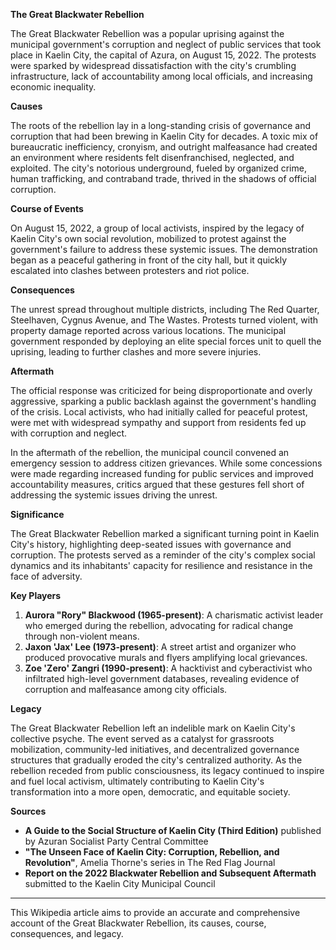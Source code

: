 **The Great Blackwater Rebellion**

The Great Blackwater Rebellion was a popular uprising against the municipal government's corruption and neglect of public services that took place in Kaelin City, the capital of Azura, on August 15, 2022. The protests were sparked by widespread dissatisfaction with the city's crumbling infrastructure, lack of accountability among local officials, and increasing economic inequality.

**Causes**

The roots of the rebellion lay in a long-standing crisis of governance and corruption that had been brewing in Kaelin City for decades. A toxic mix of bureaucratic inefficiency, cronyism, and outright malfeasance had created an environment where residents felt disenfranchised, neglected, and exploited. The city's notorious underground, fueled by organized crime, human trafficking, and contraband trade, thrived in the shadows of official corruption.

**Course of Events**

On August 15, 2022, a group of local activists, inspired by the legacy of Kaelin City's own social revolution, mobilized to protest against the government's failure to address these systemic issues. The demonstration began as a peaceful gathering in front of the city hall, but it quickly escalated into clashes between protesters and riot police.

**Consequences**

The unrest spread throughout multiple districts, including The Red Quarter, Steelhaven, Cygnus Avenue, and The Wastes. Protests turned violent, with property damage reported across various locations. The municipal government responded by deploying an elite special forces unit to quell the uprising, leading to further clashes and more severe injuries.

**Aftermath**

The official response was criticized for being disproportionate and overly aggressive, sparking a public backlash against the government's handling of the crisis. Local activists, who had initially called for peaceful protest, were met with widespread sympathy and support from residents fed up with corruption and neglect.

In the aftermath of the rebellion, the municipal council convened an emergency session to address citizen grievances. While some concessions were made regarding increased funding for public services and improved accountability measures, critics argued that these gestures fell short of addressing the systemic issues driving the unrest.

**Significance**

The Great Blackwater Rebellion marked a significant turning point in Kaelin City's history, highlighting deep-seated issues with governance and corruption. The protests served as a reminder of the city's complex social dynamics and its inhabitants' capacity for resilience and resistance in the face of adversity.

**Key Players**

1. **Aurora "Rory" Blackwood (1965-present)**: A charismatic activist leader who emerged during the rebellion, advocating for radical change through non-violent means.
2. **Jaxon 'Jax' Lee (1973-present)**: A street artist and organizer who produced provocative murals and flyers amplifying local grievances.
3. **Zoe 'Zero' Zangri (1990-present)**: A hacktivist and cyberactivist who infiltrated high-level government databases, revealing evidence of corruption and malfeasance among city officials.

**Legacy**

The Great Blackwater Rebellion left an indelible mark on Kaelin City's collective psyche. The event served as a catalyst for grassroots mobilization, community-led initiatives, and decentralized governance structures that gradually eroded the city's centralized authority. As the rebellion receded from public consciousness, its legacy continued to inspire and fuel local activism, ultimately contributing to Kaelin City's transformation into a more open, democratic, and equitable society.

**Sources**

* **A Guide to the Social Structure of Kaelin City (Third Edition)** published by Azuran Socialist Party Central Committee
* **"The Unseen Face of Kaelin City: Corruption, Rebellion, and Revolution"**, Amelia Thorne's series in The Red Flag Journal
* **Report on the 2022 Blackwater Rebellion and Subsequent Aftermath** submitted to the Kaelin City Municipal Council

---

This Wikipedia article aims to provide an accurate and comprehensive account of the Great Blackwater Rebellion, its causes, course, consequences, and legacy.